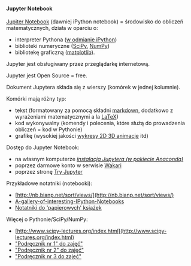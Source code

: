 #### Jupyter Notebook


[Jupiter Notebook](https://jupyter.org/) (dawniej iPython notebook) = środowisko do obliczeń matematycznych, działa w oparciu o:
* interpreter Pythona ([w odmianie iPython](https://en.wikipedia.org/wiki/IPython)) 
* biblioteki numeryczne ([SciPy](http://docs.scipy.org/doc/scipy/reference/), [NumPy](https://en.wikipedia.org/wiki/NumPy))
* bibliotekę graficzną ([matplotlib](http://matplotlib.org/contents.html)).

Jupyter jest obsługiwany przez przeglądarkę internetową.

Jupyter jest Open Source = free.


Dokument Jupytera składa się z wierszy (komórek w jednej kolumnie).

Komórki mają różny typ:
* tekst (formatowany za pomocą składni [markdown](https://pl.wikipedia.org/wiki/Markdown), dodatkowo z wyrażeniami matematycznymi a la [LaTeX](http://www.latex-kurs.x25.pl/paper/wyrazenia_matematyczne))
* kod wykonywalny (komendy i polecenia, które służą do prowadzenia obliczeń = kod w Pythonie)
* grafikę (wysokiej jakości [wykresy 2D 3D animacje](http://matplotlib.org/gallery.html) itd)


Dostęp do Jupyter Notebook:
* na własnym komputerze [*instalacja Jupytera (w pakiecie Anaconda)*](https://www.continuum.io/downloads)
* poprzez darmowe konto w serwisie [Wakari](https://www.wakari.io/)
* poprzez stronę [Try Jupyter](https://try.jupyter.org/)


Przykładowe notatniki (notebooki):
* [http://nb.bianp.net/sort/views/](http://nb.bianp.net/sort/views/)
* [A-gallery-of-interesting-IPython-Notebooks](https://github.com/ipython/ipython/wiki/A-gallery-of-interesting-IPython-Notebooks)
* [Notatniki do 'papierowych' książek](http://tbc-python.fossee.in/completed-books/)


Więcej o Pythonie/SciPy/NumPy:
* [http://www.scipy-lectures.org/index.html](http://www.scipy-lectures.org/index.html)
* ["Podręcznik nr 1" do zajęć"](http://kitchingroup.cheme.cmu.edu/pycse/)
* ["Podręcznik nr 2" do zajęć"](http://www.southampton.ac.uk/~fangohr/training/python/pdfs/Python-for-Computational-Science-and-Engineering.pdf)
* ["Podręcznik nr 3 do zajęć"](http://snowball.millersville.edu/~adecaria/ESCI386P/esci386_main.html)

